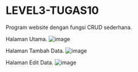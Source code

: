 # LEVEL3-TUGAS10
Program website dengan fungsi CRUD sederhana.

Halaman Utama.
![image](https://user-images.githubusercontent.com/82101528/198042094-5e91b313-d04d-487f-9a4d-02d7050cadf8.png)

Halaman Tambah Data.
![image](https://user-images.githubusercontent.com/82101528/198042234-18cad494-54cd-45dc-9d30-9e5d60d6eb75.png)

Halaman Edit Data.
![image](https://user-images.githubusercontent.com/82101528/198042458-614d0168-60ef-49eb-969a-d9d76b011d24.png)
